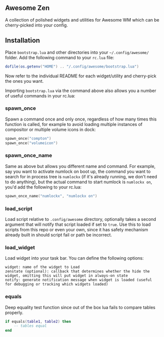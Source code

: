 Awesome Zen
-----------
A collection of polished widgets and utilities for Awesome WM which can be cherry-picked into your config.

## Installation
Place `bootstrap.lua` and other directories into your `~/.config/awesome/` folder. Add the following command to your `rc.lua` file:

```lua
dofile(os.getenv("HOME") .. "/.config/awesome/bootstrap.lua")
```

Now refer to the individual README for each widget/utility and cherry-pick the ones you want.

Importing `bootstrap.lua` via the command above also allows you a number of useful commands in your rc.lua:

### spawn_once
Spawn a command once and only once, regardless of how many times this function is called, for example to avoid loading multiple instances of compositor or multiple volume icons in dock:

```lua
spawn_once("compton")
spawn_once("volumeicon")
```

### spawn_once_name
Same as above but allows you different name and command. For example, say you want to activate numlock on boot up, the command you want to search for in process tree is `numlockx` (if it's already running, we don't need to do anything), but the actual command to start numlock is `numlockx on`, you'd add the following to your rc.lua:

```lua
spawn_once_name("numlockx", "numlockx on")
```

### load_script
Load script relative to `.config/awesome` directory, optionally takes a second argument that will notify that script loaded if set to `true`. Use this to load scripts from this repo or even your own, since it has safety mechanism already built in should script fail or path be incorrect.

### load_widget
Load widget into your task bar. You can define the following options:

```
widget:	name of the widget to Load
zenstate (optional): callback that determines whether the hide the widget, omitting this will put widget in always-on state
notify: generate notification message when widget is loaded (useful for debugging or tracking which widgets loaded)
```

### equals
Deep equality test function since out of the box lua fails to compare tables properly.

```lua
if equals(table1, table2) then
    -- tables equal
end
```
